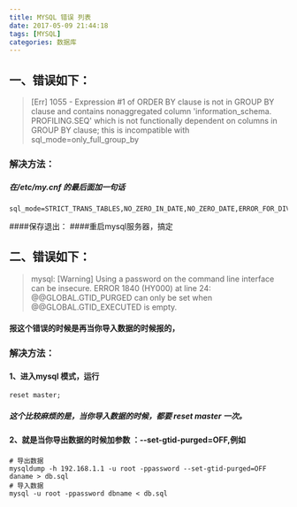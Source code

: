 ```yaml
---
title: MYSQL 错误 列表
date: 2017-05-09 21:44:18
tags: [MYSQL]
categories: 数据库
---
```

## 一、错误如下：

> [Err] 1055 - Expression #1 of ORDER BY clause is not in GROUP BY clause and contains nonaggregated column 'information_schema.
PROFILING.SEQ' which is not functionally dependent on columns in GROUP BY clause; 
this is incompatible with sql_mode=only_full_group_by

### 解决方法：
##### 在/etc/my.cnf 的最后面加一句话
```
sql_mode=STRICT_TRANS_TABLES,NO_ZERO_IN_DATE,NO_ZERO_DATE,ERROR_FOR_DIVISION_BY_ZERO,NO_AUTO_CREATE_USER,NO_ENGINE_SUBSTITUTION
```
####保存退出：
####重启mysql服务器，搞定

## 二、错误如下：
> mysql: [Warning] Using a password on the command line interface can be insecure.
ERROR 1840 (HY000) at line 24: @@GLOBAL.GTID_PURGED can only be set when @@GLOBAL.GTID_EXECUTED is empty.

#### 报这个错误的时候是再当你导入数据的时候报的，
### 解决方法：
#### 1、进入mysql 模式，运行
```
reset master;
```
##### 这个比较麻烦的是，当你导入数据的时候，都要 reset master 一次。
#### 2、就是当你导出数据的时候加参数 ：--set-gtid-purged=OFF,例如
```
# 导出数据
mysqldump -h 192.168.1.1 -u root -ppassword --set-gtid-purged=OFF daname > db.sql
# 导入数据
mysql -u root -ppassword dbname < db.sql
```
